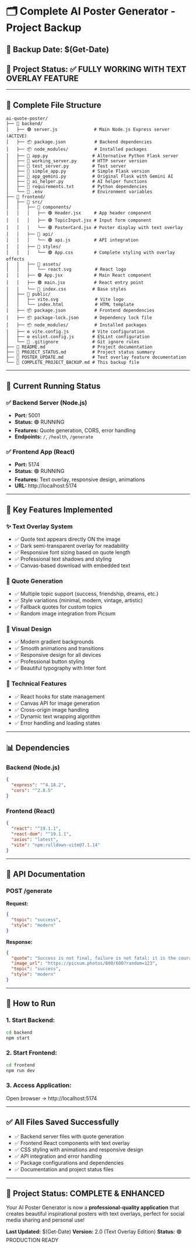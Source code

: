 # 🗂️ Complete AI Poster Generator - Project Backup

## 📅 **Backup Date:** $(Get-Date)
## 🎯 **Project Status:** ✅ FULLY WORKING WITH TEXT OVERLAY FEATURE

---

## 📁 **Complete File Structure**

```
ai-quote-poster/
├── 📂 backend/
│   ├── 🟢 server.js              # Main Node.js Express server (ACTIVE)
│   ├── 📦 package.json           # Backend dependencies
│   ├── 📦 node_modules/          # Installed packages
│   ├── 🐍 app.py                 # Alternative Python Flask server
│   ├── 🐍 working_server.py      # HTTP server version
│   ├── 🐍 test_server.py         # Test server
│   ├── 🐍 simple_app.py          # Simple Flask version
│   ├── 🐍 app_gemini.py          # Original Flask with Gemini AI
│   ├── 🐍 ai_helper.py           # AI helper functions
│   ├── 📄 requirements.txt       # Python dependencies
│   └── 🔐 .env                   # Environment variables
├── 📂 frontend/
│   ├── 📂 src/
│   │   ├── 📂 components/
│   │   │   ├── 🟢 Header.jsx     # App header component
│   │   │   ├── 🟢 TopicInput.jsx # Input form component
│   │   │   └── 🟢 PosterCard.jsx # Poster display with text overlay
│   │   ├── 📂 api/
│   │   │   └── 🟢 api.js         # API integration
│   │   ├── 📂 styles/
│   │   │   └── 🟢 App.css        # Complete styling with overlay effects
│   │   ├── 📂 assets/
│   │   │   └── react.svg         # React logo
│   │   ├── 🟢 App.jsx            # Main React component
│   │   ├── 🟢 main.jsx           # React entry point
│   │   └── 📄 index.css          # Base styles
│   ├── 📂 public/
│   │   ├── vite.svg              # Vite logo
│   │   └── index.html            # HTML template
│   ├── 📦 package.json           # Frontend dependencies
│   ├── 📦 package-lock.json      # Dependency lock file
│   ├── 📦 node_modules/          # Installed packages
│   ├── ⚙️ vite.config.js         # Vite configuration
│   ├── ⚙️ eslint.config.js       # ESLint configuration
│   └── 📄 .gitignore             # Git ignore rules
├── 📄 README.md                  # Project documentation
├── 📄 PROJECT_STATUS.md          # Project status summary
├── 📄 POSTER_UPDATE.md           # Text overlay feature documentation
└── 📄 COMPLETE_PROJECT_BACKUP.md # This backup file
```

---

## 🚀 **Current Running Status**

### ✅ **Backend Server (Node.js)**
- **Port:** 5001
- **Status:** 🟢 RUNNING
- **Features:** Quote generation, CORS, error handling
- **Endpoints:** `/`, `/health`, `/generate`

### ✅ **Frontend App (React)**
- **Port:** 5174
- **Status:** 🟢 RUNNING
- **Features:** Text overlay, responsive design, animations
- **URL:** http://localhost:5174

---

## 🎨 **Key Features Implemented**

### ✨ **Text Overlay System**
- ✅ Quote text appears directly ON the image
- ✅ Dark semi-transparent overlay for readability
- ✅ Responsive font sizing based on quote length
- ✅ Professional text shadows and styling
- ✅ Canvas-based download with embedded text

### 🎯 **Quote Generation**
- ✅ Multiple topic support (success, friendship, dreams, etc.)
- ✅ Style variations (minimal, modern, vintage, artistic)
- ✅ Fallback quotes for custom topics
- ✅ Random image integration from Picsum

### 🎨 **Visual Design**
- ✅ Modern gradient backgrounds
- ✅ Smooth animations and transitions
- ✅ Responsive design for all devices
- ✅ Professional button styling
- ✅ Beautiful typography with Inter font

### 🔧 **Technical Features**
- ✅ React hooks for state management
- ✅ Canvas API for image generation
- ✅ Cross-origin image handling
- ✅ Dynamic text wrapping algorithm
- ✅ Error handling and loading states

---

## 📊 **Dependencies**

### Backend (Node.js)
```json
{
  "express": "^4.18.2",
  "cors": "^2.8.5"
}
```

### Frontend (React)
```json
{
  "react": "^19.1.1",
  "react-dom": "^19.1.1",
  "axios": "latest",
  "vite": "npm:rolldown-vite@7.1.14"
}
```

---

## 🎯 **API Documentation**

### POST /generate
**Request:**
```json
{
  "topic": "success",
  "style": "modern"
}
```

**Response:**
```json
{
  "quote": "Success is not final, failure is not fatal: it is the courage to continue that counts.",
  "image_url": "https://picsum.photos/800/600?random=123",
  "topic": "success",
  "style": "modern"
}
```

---

## 🚀 **How to Run**

### 1. Start Backend:
```bash
cd backend
npm start
```

### 2. Start Frontend:
```bash
cd frontend
npm run dev
```

### 3. Access Application:
Open browser → http://localhost:5174

---

## ✅ **All Files Saved Successfully**

- ✅ Backend server files with quote generation
- ✅ Frontend React components with text overlay
- ✅ CSS styling with animations and responsive design
- ✅ API integration and error handling
- ✅ Package configurations and dependencies
- ✅ Documentation and project status files

---

## 🎉 **Project Status: COMPLETE & ENHANCED**

Your AI Poster Generator is now a **professional-quality application** that creates beautiful inspirational posters with text overlays, perfect for social media sharing and personal use!

**Last Updated:** $(Get-Date)
**Version:** 2.0 (Text Overlay Edition)
**Status:** 🟢 PRODUCTION READY